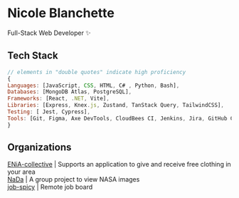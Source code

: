 # Nicole Blanchette
Full-Stack Web Developer ✨

## Tech Stack
```js
// elements in "double quotes" indicate high proficiency
{
Languages: [JavaScript, CSS, HTML, C# , Python, Bash],
Databases: [MongoDB Atlas, PostgreSQL],
Frameworks: [React, .NET, Vite],
Libraries: [Express, Knex.js, Zustand, TanStack Query, TailwindCSS],
Testing: [ Jest, Cypress],
Tools: [Git, Figma, Axe DevTools, CloudBees CI, Jenkins, Jira, GitHub Copilot, Snyk, Dynatrace RUM, Elastic]
}
```
## Organizations

[ENiA-collective](https://github.com/ENiA-collective) | Supports an application to give and receive free clothing in your area  
[NaDa](https://github.com/NaDa-nasa-viewer) | A group project to view NASA images  
[job-spicy](https://github.com/job-spicy) | Remote job board

<!-- ## Statistics -->
<!-- ## More -->

